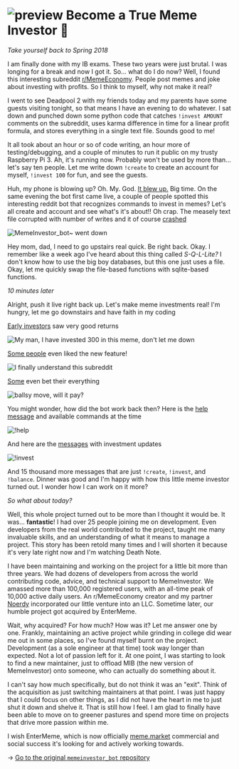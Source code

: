 ![preview](./preview.png)
Become a True Meme Investor 💸
=============================

*Take yourself back to Spring 2018*

I am finally done with my IB exams. These two years were just brutal. I
was longing for a break and now I got it. So... what do I do now? Well,
I found this interesting subreddit
[r/MemeEconomy](https://reddit.com/r/MemeEconomy). People post memes and
joke about investing with profits. So I think to myself, why not make it
real?

I went to see Deadpool 2 with my friends today and my parents have some
guests visiting tonight, so that means I have an evening to do whatever.
I sat down and punched down some python code that catches
`!invest AMOUNT` comments on the subreddit, uses karma difference in
time for a linear profit formula, and stores everything in a single text
file. Sounds good to me!

It all took about an hour or so of code writing, an hour more of
testing/debugging, and a couple of minutes to run it public on my trusty
Raspberry Pi 3. Ah, it\'s running now. Probably won\'t be used by more
than... let\'s say ten people. Let me write down `!create` to create an
account for myself, `!invest 100` for fun, and see the guests.

Huh, my phone is blowing up? Oh. My. God. [It blew
up.](https://www.reddit.com/r/MemeEconomy/comments/8lc19o/just_made_this_format_have_i_struck_gold/)
Big time. On the same evening the bot first came live, a couple of
people spotted this interesting reddit bot that recognizes commands to
invest in memes? Let\'s all create and account and see what\'s it\'s
about!! Oh crap. The measely text file corrupted with number of writes
and it of course
[crashed](https://www.reddit.com/r/MemeEconomy/comments/8lc19o/comment/dzetc6b)

![MemeInvestor_bot~ went down](create.png)

Hey mom, dad, I need to go upstairs real quick. Be right back. Okay. I
remember like a week ago I\'ve heard about this thing called
*S-Q-L-Lite?* I don\'t know how to use the big boy databases, but this
one just uses a file. Okay, let me quickly swap the file-based functions
with sqlite-based functions.

*10 minutes later*

Alright, push it live right back up. Let\'s make meme investments real!
I\'m hungry, let me go downstairs and have faith in my coding

[Early
investors](https://www.reddit.com/r/MemeEconomy/comments/8lc19o/comment/dzeefkl)
saw very good returns

![My man, I have invested 300 in this meme, don't let me down](300.png)

[Some
people](https://www.reddit.com/r/MemeEconomy/comments/8lc19o/comment/dzecssj)
even liked the new feature!

![I finally understand this subreddit](invest.png)

[Some](https://www.reddit.com/r/MemeEconomy/comments/8lc19o/comment/dzeeev4)
even bet their everything

![ballsy move, will it pay?](fullinvest.png)

You might wonder, how did the bot work back then? Here is the [help
message](https://www.reddit.com/r/MemeEconomy/comments/8lc19o/comment/dzet1ec)
and available commands at the time

![!help](help.png)

And here are the
[messages](https://www.reddit.com/r/MemeEconomy/comments/8lc19o/comment/dzed7e6)
with investment updates

![!invest](update.png)

And 15 thousand more messages that are just `!create`, `!invest`, and
`!balance`. Dinner was good and I\'m happy with how this little meme
investor turned out. I wonder how I can work on it more?

*So what about today?*

Well, this whole project turned out to be more than I thought it would
be. It was... **fantastic**! I had over 25 people joining me on
development. Even developers from the real world contributed to the
project, taught me many invaluable skills, and an understanding of what
it means to manage a project. This story has been retold many times and
I will shorten it because it\'s very late right now and I\'m watching
Death Note.

I have been maintaining and working on the project for a little bit more
than three years. We had dozens of developers from across the world
contributing code, advice, and technical support to MemeInvestor. We
amassed more than 100,000 registered users, with an all-time peak of
10,000 active daily users. An r/MemeEconomy creator and my partner
[Noerdy](https://reddit.com/u/Noerdy) incorporated our little venture
into an LLC. Sometime later, our humble project got acquired by
EnterMeme.

Wait, why acquired? For how much? How was it? Let me answer one by one.
Frankly, maintaining an active project while grinding in college did
wear me out in some places, so I\'ve found myself burnt on the project.
Development (as a sole engineer at that time) took way longer than
expected. Not a lot of passion left for it. At one point, I was starting
to look to find a new maintainer, just to offload MIB (the new version
of MemeInvestor) onto someone, who can actually do something about it.

I can\'t say how much specifically, but do not think it was an \"exit\".
Think of the acquisition as just switching maintainers at that point. I
was just happy that I could focus on other things, as I did not have the
heart in me to just shut it down and shelve it. That is still how I
feel. I am glad to finally have been able to move on to greener pastures
and spend more time on projects that drive more passion within me.

I wish EnterMeme, which is now officially
[meme.market](https://meme.market) commercial and social success it\'s
looking for and actively working towards.

-\> [Go to the original `memeinvestor_bot`
repository](https://github.com/thecsw/memeinvestor_bot)
